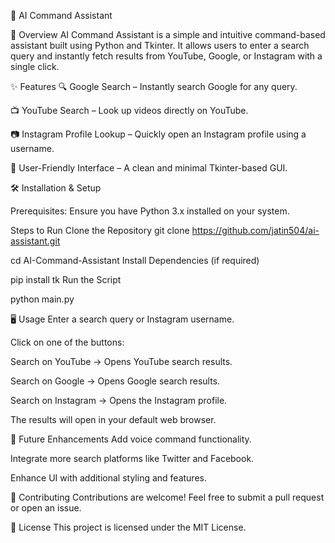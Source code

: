 🚀 AI Command Assistant

📌 Overview
AI Command Assistant is a simple and intuitive command-based assistant built using Python and Tkinter. It allows users to enter a search query and instantly fetch results from YouTube, Google, or Instagram with a single click.

✨ Features
🔍 Google Search – Instantly search Google for any query.

📺 YouTube Search – Look up videos directly on YouTube.

📷 Instagram Profile Lookup – Quickly open an Instagram profile using a username.

🎨 User-Friendly Interface – A clean and minimal Tkinter-based GUI.

🛠️ Installation & Setup

Prerequisites:
Ensure you have Python 3.x installed on your system.

Steps to Run
Clone the Repository
git clone https://github.com/jatin504/ai-assistant.git

cd AI-Command-Assistant
Install Dependencies (if required)

pip install tk
Run the Script

python main.py

🖥️ Usage
Enter a search query or Instagram username.

Click on one of the buttons:

Search on YouTube → Opens YouTube search results.

Search on Google → Opens Google search results.

Search on Instagram → Opens the Instagram profile.

The results will open in your default web browser.


🚀 Future Enhancements
Add voice command functionality.

Integrate more search platforms like Twitter and Facebook.

Enhance UI with additional styling and features.

🤝 Contributing
Contributions are welcome! Feel free to submit a pull request or open an issue.

📜 License
This project is licensed under the MIT License.